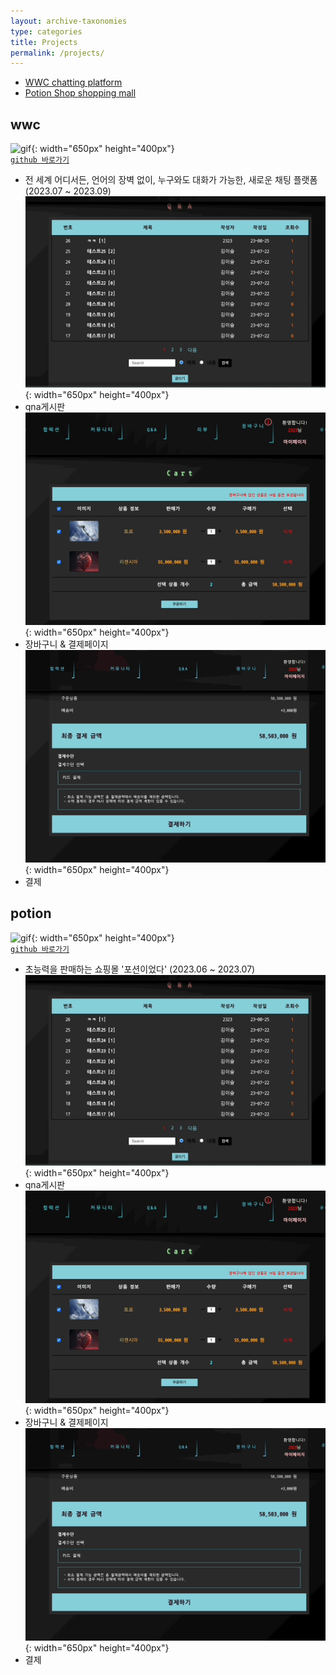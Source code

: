 ```yaml
---
layout: archive-taxonomies
type: categories
title: Projects
permalink: /projects/
---  
```

 
<div class="taxonomies-wrapper">
  <ul class="taxonomies"><li><a class="taxonomy" href="#wwc">
              <span>WWC</span>
              <span class="taxonomy-count">chatting platform</span>
            </a>
          </li><li><a class="taxonomy" href="#potion">
              <span>Potion Shop</span>
              <span class="taxonomy-count">shopping mall</span>
            </a>
          </li></ul>
</div>
<div>
  <h2 id="wwc">wwc</h2>
</div>

![gif](potion.gif){: width="650px" height="400px"}  
[`github 바로가기`](https://github.com/bonugg/WorldChatProject) 
- 전 세계 어디서든, 언어의 장벽 없이, 누구와도 대화가 가능한, 새로운 채팅 플랫폼 (2023.07 ~ 2023.09)
![gif](qna.gif){: width="650px" height="400px"}
- qna게시판
![gif](cart.gif){: width="650px" height="400px"} 
- 장바구니 & 결제페이지
![gif](payment.gif){: width="650px" height="400px"} 
- 결제

<div>
  <h2 id="potion">potion</h2>
</div>

![gif](potion.gif){: width="650px" height="400px"}  
[`github 바로가기`](https://github.com/three-team1/main/tree/main) 
- 초능력을 판매하는 쇼핑몰 '포션이었다' (2023.06 ~ 2023.07)
![gif](qna.gif){: width="650px" height="400px"}
- qna게시판
![gif](cart.gif){: width="650px" height="400px"} 
- 장바구니 & 결제페이지
![gif](payment.gif){: width="650px" height="400px"} 
- 결제  
  